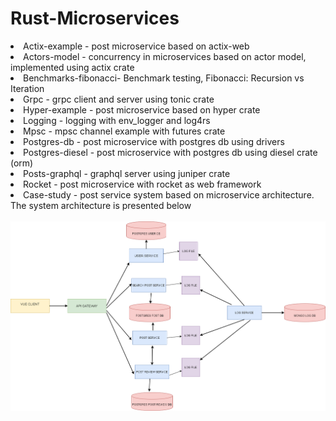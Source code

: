 # Rust-Microservices

<li>Actix-example - post microservice based on actix-web </li>
<li>Actors-model - concurrency in microservices based on actor model, implemented using actix crate </li>
<li>Benchmarks-fibonacci- Benchmark testing, Fibonacci: Recursion vs Iteration </li>
<li>Grpc - grpc client and server using tonic crate </li>
<li>Hyper-example - post microservice based on hyper crate </li>
<li>Logging - logging with env_logger and log4rs </li>
<li>Mpsc - mpsc channel example with futures crate </li>
<li>Postgres-db - post microservice with postgres db using drivers </li>
<li>Postgres-diesel - post microservice with postgres db using diesel crate (orm) </li>
<li>Posts-graphql - graphql server using juniper crate </li>
<li>Rocket - post microservice with rocket as web framework </li>
<li>Case-study - post service system based on microservice architecture. The system architecture is presented below </br> </br>
<img src="/assets/arhitektura_sistema.png" alt="My cool logo"/></li>
